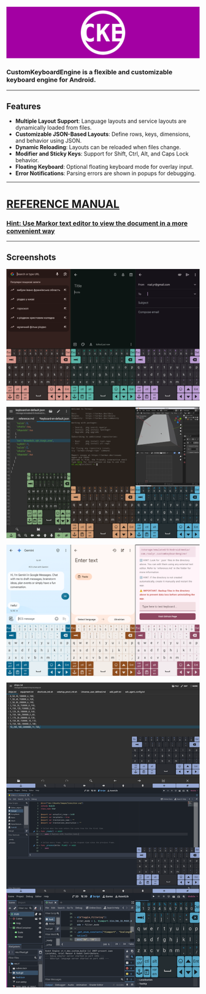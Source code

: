 ![doc/banner.png](doc/banner.png)

### CustomKeyboardEngine is a flexible and customizable keyboard engine for Android.

---

## Features
- **Multiple Layout Support**: Language layouts and service layouts are dynamically loaded from files.
- **Customizable JSON-Based Layouts**: Define rows, keys, dimensions, and behavior using JSON.
- **Dynamic Reloading**: Layouts can be reloaded when files change.
- **Modifier and Sticky Keys**: Support for Shift, Ctrl, Alt, and Caps Lock behavior.
- **Floating Keyboard**: Optional floating keyboard mode for overlay input.
- **Error Notifications**: Parsing errors are shown in popups for debugging.

---

# [REFERENCE MANUAL](./app/src/main/res/raw/reference.md)
### [Hint: Use Markor text editor to view the document in a more convenient way](https://github.com/gsantner/markor)

---

## Screenshots

![screenshots1.png](doc/screenshots1.png)

![screenshots2.png](doc/screenshots2.png)

![screenshots3.png](doc/screenshots3.png)

![screenshots4.png](doc/screenshots4.png)


